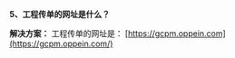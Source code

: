 <a name="bookmark4"></a>**5、工程传单的网址是什么？**

**解决方案：** 工程传单的网址是： [https://gcpm.oppein.com](https://gcpm.oppein.com/)

